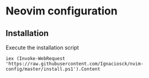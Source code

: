 # Neovim configuration

## Installation
Execute the installation script

```iex (Invoke-WebRequest 'https://raw.githubusercontent.com/Ignaciosck/nvim-config/master/install.ps1').Content```



